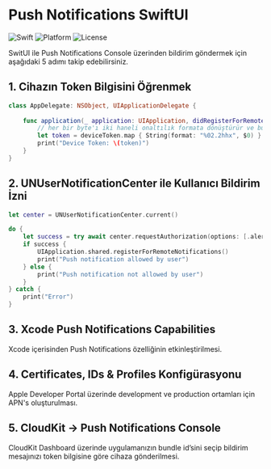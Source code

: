 # Push Notifications SwiftUI
![Swift](https://img.shields.io/badge/Swift-5.9%20%7C%205.8%20%7C%205.7-orange.svg)
![Platform](https://img.shields.io/badge/Platform-iOS-red.svg)
![License](https://img.shields.io/badge/License-MIT-blue.svg)

SwitUI ile Push Notifications Console üzerinden bildirim göndermek için aşağıdaki 5 adımı takip edebilirsiniz.

## 1. Cihazın Token Bilgisini Öğrenmek

```swift
class AppDelegate: NSObject, UIApplicationDelegate {
    
    func application(_ application: UIApplication, didRegisterForRemoteNotificationsWithDeviceToken deviceToken: Data) {
        // her bir byte'ı iki haneli onaltılık formata dönüştürür ve bu değerleri birleştirerek bir tek string'e çevirir.
        let token = deviceToken.map { String(format: "%02.2hhx", $0) }.joined()
        print("Device Token: \(token)")
    }
}
```
## 2. UNUserNotificationCenter ile Kullanıcı Bildirim İzni

```swift
let center = UNUserNotificationCenter.current()

do {
    let success = try await center.requestAuthorization(options: [.alert, .badge, .sound])
    if success {
        UIApplication.shared.registerForRemoteNotifications()
        print("Push notification allowed by user")
    } else {
        print("Push notification not allowed by user")
    }
} catch {
    print("Error")
}
```

## 3. Xcode Push Notifications Capabilities
Xcode içerisinden Push Notifications özelliğinin etkinleştirilmesi.

## 4. Certificates, IDs & Profiles Konfigürasyonu
Apple Developer Portal üzerinde development ve production ortamları için APN's oluşturulması.

## 5. CloudKit -> Push Notifications Console
CloudKit Dashboard üzerinde uygulamanızın bundle id’sini seçip bildirim mesajınızı token bilgisine göre cihaza gönderilmesi.
